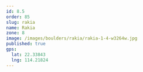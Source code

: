 ```yaml
---
id: 8.5
order: 85
slug: rakia
name: Rakia
zone: 8
image: /images/boulders/rakia/rakia-1-4-w3264w.jpg
published: true
gps:
  lat: 22.33843
  lng: 114.21824
---
```

